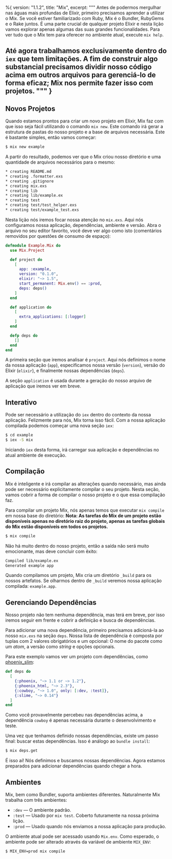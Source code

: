 %{
  version: "1.1.2",
  title: "Mix",
  excerpt: """
  Antes de podermos mergulhar nas águas mais profundas de Elixir, primeiro precisamos aprender a utilizar o Mix. 
  Se você estiver familiarizado com Ruby, Mix é o Bundler, RubyGems e o Rake juntos. 
  É uma parte crucial de qualquer projeto Elixir e nesta lição vamos explorar apenas algumas das suas grandes funcionalidades. 
  Para ver tudo que o Mix tem para oferecer no ambiente atual, execute `mix help`.

  Até agora trabalhamos exclusivamente dentro do `iex` que tem limitações. 
  A fim de construir algo substancial precisamos dividir nosso código acima em outros arquivos para gerenciá-lo de forma eficaz; Mix nos permite fazer isso com projetos.
  """
}
---

## Novos Projetos

Quando estamos prontos para criar um novo projeto em Elixir, Mix faz com que isso seja fácil utilizando o comando `mix new`. 
Este comando irá gerar a estrutura de pastas do nosso projeto e a base de arquivos necessária. 
Este é bastante simples, então vamos começar:

```bash
$ mix new example
```

A partir do resultado, podemos ver que o Mix criou nosso diretório e uma quantidade de arquivos necessários para o mesmo:

```bash
* creating README.md
* creating .formatter.exs
* creating .gitignore
* creating mix.exs
* creating lib
* creating lib/example.ex
* creating test
* creating test/test_helper.exs
* creating test/example_test.exs
```

Nesta lição nós iremos focar nossa atenção no `mix.exs`. 
Aqui nós configuramos nossa aplicação, dependências, ambiente e versão. 
Abra o arquivo no seu editor favorito, você deve ver algo como isto (comentários removidos por questões de consumo de espaço):

```elixir
defmodule Example.Mix do
  use Mix.Project

  def project do
    [
      app: :example,
      version: "0.1.0",
      elixir: "~> 1.5",
      start_permanent: Mix.env() == :prod,
      deps: deps()
    ]
  end

  def application do
    [
      extra_applications: [:logger]
    ]
  end

  defp deps do
    []
  end
end
```

A primeira seção que iremos analisar é `project`. 
Aqui nós definimos o nome da nossa aplicação (`app`), especificamos nossa versão (`version`), versão do Elixir (`elixir`), e finalmente nossas dependências (`deps`).

A seção `application` é usada durante a geração do nosso arquivo de aplicação que iremos ver em breve.

## Interativo

Pode ser necessário a utilização do `iex` dentro do contexto da nossa aplicação.
Felizmente para nós, Mix torna isso fácil. 
Com a nossa aplicação compilada podemos começar uma nova seção `iex`:

```bash
$ cd example
$ iex -S mix
```

Iniciando `iex` desta forma, irá carregar sua aplicação e dependências no atual ambiente de execução.

## Compilação

Mix é inteligente e irá compilar as alterações quando necessário, mas ainda pode ser necessário explicitamente compilar o seu projeto. 
Nesta seção, vamos cobrir a forma de compilar o nosso projeto e o que essa compilação faz.

Para compilar um projeto Mix, nós apenas temos que executar `mix compile` em nossa base do diretório:
**Nota: As tarefas do Mix de um projeto estão disponíveis apenas no diretório raiz do projeto, apenas as tarefas globais do Mix estão disponíveis em todos os projetos.**

```bash
$ mix compile
```

Não há muito dentro do nosso projeto, então a saída não será muito emocionante, mas deve concluir com êxito:

```bash
Compiled lib/example.ex
Generated example app
```

Quando compilamos um projeto, Mix cria um diretório `_build` para os nossos artefatos. 
Se olharmos dentro de `_build` veremos nossa aplicação compilada: `example.app`.

## Gerenciando Dependências

Nosso projeto não tem nenhuma dependência, mas terá em breve, por isso iremos seguir em frente e cobrir a definição e busca de dependências.

Para adicionar uma nova dependência, primeiro precisamos adicioná-la ao nosso `mix.exs` na seção `deps`. 
Nossa lista de dependência é composta por tuplas com 2 valores obrigatórios e um opcional: O nome do pacote como um *atom*, a versão como *string* e opções opcionais.

Para este exemplo vamos ver um projeto com dependências, como [phoenix_slim](https://github.com/doomspork/phoenix_slim):

```elixir
def deps do
  [
    {:phoenix, "~> 1.1 or ~> 1.2"},
    {:phoenix_html, "~> 2.3"},
    {:cowboy, "~> 1.0", only: [:dev, :test]},
    {:slime, "~> 0.14"}
  ]
end
```

Como você provavelmente percebeu nas dependências acima, a dependência `cowboy` é apenas necessária durante o desenvolvimento e teste.

Uma vez que tenhamos definido nossas dependências, existe um passo final: buscar estas dependências. 
Isso é análogo ao `bundle install`:

```bash
$ mix deps.get
```

É isso aí! Nós definimos e buscamos nossas dependências. 
Agora estamos preparados para adicionar dependências quando chegar a hora.

## Ambientes

Mix, bem como Bundler, suporta ambientes diferentes. 
Naturalmente Mix trabalha com três ambientes:

+ `:dev` — O ambiente padrão.
+ `:test` — Usado por `mix test`. Coberto futuramente na nossa próxima lição.
+ `:prod` — Usado quando nós enviamos a nossa aplicação para produção.

O ambiente atual pode ser acessado usando `Mix.env`. 
Como esperado, o ambiente pode ser alterado através da variável de ambiente `MIX_ENV`:

```bash
$ MIX_ENV=prod mix compile
```
